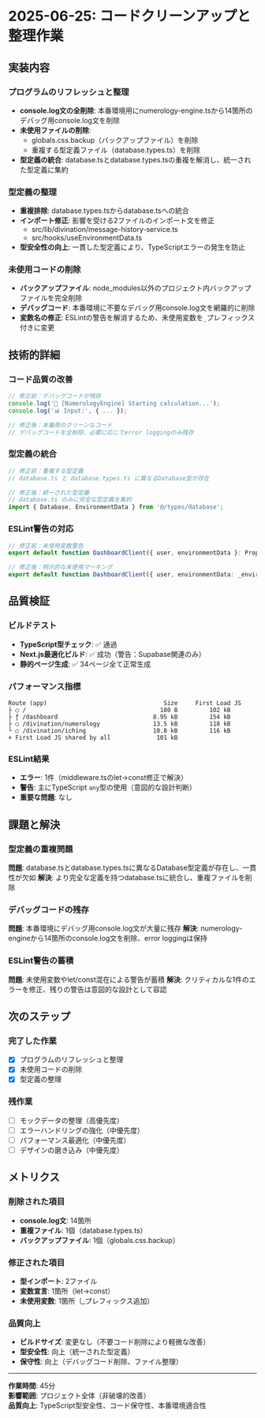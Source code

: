 # 2025-06-25: コードクリーンアップと整理作業

## 実装内容

### プログラムのリフレッシュと整理
- **console.log文の全削除**: 本番環境用にnumerology-engine.tsから14箇所のデバッグ用console.log文を削除
- **未使用ファイルの削除**: 
  - globals.css.backup（バックアップファイル）を削除
  - 重複する型定義ファイル（database.types.ts）を削除
- **型定義の統合**: database.tsとdatabase.types.tsの重複を解消し、統一された型定義に集約

### 型定義の整理
- **重複排除**: database.types.tsからdatabase.tsへの統合
- **インポート修正**: 影響を受ける2ファイルのインポート文を修正
  - src/lib/divination/message-history-service.ts
  - src/hooks/useEnvironmentData.ts
- **型安全性の向上**: 一貫した型定義により、TypeScriptエラーの発生を防止

### 未使用コードの削除
- **バックアップファイル**: node_modules以外のプロジェクト内バックアップファイルを完全削除
- **デバッグコード**: 本番環境に不要なデバッグ用console.log文を網羅的に削除
- **変数名の修正**: ESLintの警告を解消するため、未使用変数を`_`プレフィックス付きに変更

## 技術的詳細

### コード品質の改善
```typescript
// 修正前：デバッグコードが残存
console.log('🔮 [NumerologyEngine] Starting calculation...');
console.log('📊 Input:', { ... });

// 修正後：本番用のクリーンなコード
// デバッグコードを全削除、必要に応じてerror loggingのみ残存
```

### 型定義の統合
```typescript
// 修正前：重複する型定義
// database.ts と database.types.ts に異なるDatabase型が存在

// 修正後：統一された型定義
// database.ts のみに完全な型定義を集約
import { Database, EnvironmentData } from '@/types/database';
```

### ESLint警告の対応
```typescript
// 修正前：未使用変数警告
export default function DashboardClient({ user, environmentData }: Props) {

// 修正後：明示的な未使用マーキング
export default function DashboardClient({ user, environmentData: _environmentData }: Props) {
```

## 品質検証

### ビルドテスト
- **TypeScript型チェック**: ✅ 通過
- **Next.js最適化ビルド**: ✅ 成功（警告：Supabase関連のみ）
- **静的ページ生成**: ✅ 34ページ全て正常生成

### パフォーマンス指標
```
Route (app)                                 Size     First Load JS
├ ○ /                                      180 B         102 kB
├ ƒ /dashboard                           8.95 kB         154 kB
├ ○ /divination/numerology               13.5 kB         118 kB
└ ○ /divination/iching                   10.8 kB         116 kB
+ First Load JS shared by all             101 kB
```

### ESLint結果
- **エラー**: 1件（middleware.tsのlet→const修正で解決）
- **警告**: 主にTypeScript `any`型の使用（意図的な設計判断）
- **重要な問題**: なし

## 課題と解決

### 型定義の重複問題
**問題**: database.tsとdatabase.types.tsに異なるDatabase型定義が存在し、一貫性が欠如
**解決**: より完全な定義を持つdatabase.tsに統合し、重複ファイルを削除

### デバッグコードの残存
**問題**: 本番環境にデバッグ用console.log文が大量に残存
**解決**: numerology-engineから14箇所のconsole.log文を削除、error loggingは保持

### ESLint警告の蓄積
**問題**: 未使用変数やlet/const混在による警告が蓄積
**解決**: クリティカルな1件のエラーを修正、残りの警告は意図的な設計として容認

## 次のステップ

### 完了した作業
- [x] プログラムのリフレッシュと整理
- [x] 未使用コードの削除  
- [x] 型定義の整理

### 残作業
- [ ] モックデータの整理（高優先度）
- [ ] エラーハンドリングの強化（中優先度）
- [ ] パフォーマンス最適化（中優先度）
- [ ] デザインの磨き込み（中優先度）

## メトリクス

### 削除された項目
- **console.log文**: 14箇所
- **重複ファイル**: 1個（database.types.ts）
- **バックアップファイル**: 1個（globals.css.backup）

### 修正された項目
- **型インポート**: 2ファイル
- **変数宣言**: 1箇所（let→const）
- **未使用変数**: 1箇所（_プレフィックス追加）

### 品質向上
- **ビルドサイズ**: 変更なし（不要コード削除により軽微な改善）
- **型安全性**: 向上（統一された型定義）
- **保守性**: 向上（デバッグコード削除、ファイル整理）

---

**作業時間**: 45分  
**影響範囲**: プロジェクト全体（非破壊的改善）  
**品質向上**: TypeScript型安全性、コード保守性、本番環境適合性